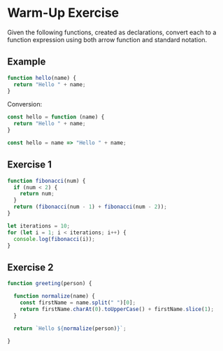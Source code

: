 # Warm-Up Exercise

Given the following functions, created as declarations, convert each to a function expression using both arrow function and standard notation.

## Example

```javascript
function hello(name) {
  return "Hello " + name;
}
```

Conversion:

```javascript
const hello = function (name) {
  return "Hello " + name;
}

const hello = name => "Hello " + name;
```

## Exercise 1

```javascript
function fibonacci(num) {
  if (num < 2) {
    return num;
  }
  return (fibonacci(num - 1) + fibonacci(num - 2));
}

let iterations = 10;
for (let i = 1; i < iterations; i++) {
  console.log(fibonacci(i));
}
```

## Exercise 2

```javascript
function greeting(person) {

  function normalize(name) {
    const firstName = name.split(" ")[0];
    return firstName.charAt(0).toUpperCase() + firstName.slice(1);
  }

  return `Hello ${normalize(person)}`;

}
```
